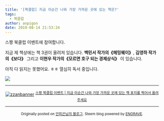 ```yaml
---
title: '[북클럽] 지금 이순간 나와 가장 가까운 곳에 있는 책은?'
tags:
  - 북클럽
author: anpigon
date: 2019-08-14 21:53:24
---
```


스짱 북클럽 이벤트에 참여합니다. 

지금 제 책상에는 책 3권이 올려져 있습니다. **백민서 작가의《헤밍웨이》**, **김영하 작가의《보다》** 그리고 **이현우 작가의《모르면 호구 되는 경제상식》** 이 있습니다. 

아직 다 읽지는 못했어요. ㅎㅎ 열심히 독서 중입니다.

![](https://cdn.steemitimages.com/DQmSQyjZo5MK5aGxvp4Ku9MY2XZ3rPnicp5vCLLiht7MGbw/KakaoTalk_Photo_2019-08-14-21-39-56.jpeg)

***

<center><a href="https://www.steemzzang.com"><img src="https://cdn.steemitimages.com/DQmNRsTCCtzVe8AiEsCEYm35cTAzqeMMLuPCBRuJTiRJqeo/zzanbanner.jpg" alt="zzanbanner" style="margin:0"/></a> 
<sup><a href="https://www.steemzzang.com/zzan/@book.club/puzmt-or">스짱 북클럽 이벤트 | 지금 이순간 나와 가장 가까운 곳에 있는 책 표지를 찍어서 올려주세요</a></sup></center>

***
<center>

<sup>Originally posted on [안피곤님의 블로그](http://anpigon.dblog.org/krwfw). Steem blog powered by [ENGRAVE](https://engrave.website).</sup></center>